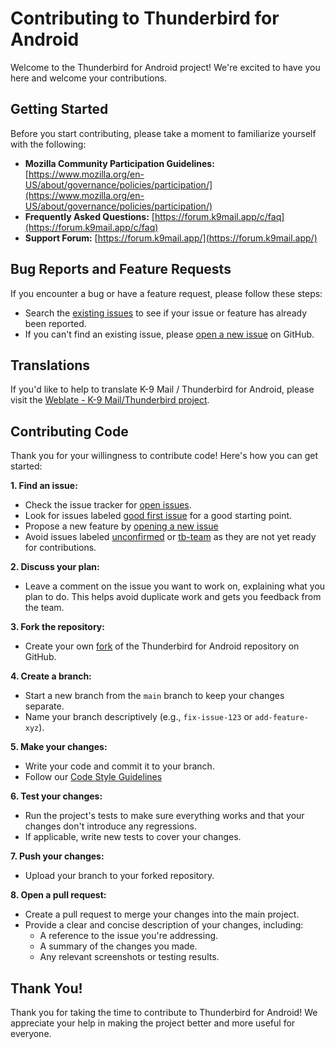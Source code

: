 # Contributing to Thunderbird for Android

Welcome to the Thunderbird for Android project! We're excited to have you here and welcome your contributions.

## Getting Started

Before you start contributing, please take a moment to familiarize yourself with the following:

- **Mozilla Community Participation Guidelines:** [https://www.mozilla.org/en-US/about/governance/policies/participation/](https://www.mozilla.org/en-US/about/governance/policies/participation/)
- **Frequently Asked Questions:** [https://forum.k9mail.app/c/faq](https://forum.k9mail.app/c/faq)
- **Support Forum:** [https://forum.k9mail.app/](https://forum.k9mail.app/)

## Bug Reports and Feature Requests

If you encounter a bug or have a feature request, please follow these steps:

- Search the [existing issues](https://github.com/thunderbird/thunderbird-android/issues?q=is%3Aissue) to see if your issue or feature has already been reported.
- If you can't find an existing issue, please [open a new issue](https://github.com/thunderbird/thunderbird-android/issues/new/choose) on GitHub.

## Translations

If you'd like to help to translate K-9 Mail / Thunderbird for Android, please visit the [Weblate - K-9 Mail/Thunderbird project](https://hosted.weblate.org/projects/tb-android/).

## Contributing Code

Thank you for your willingness to contribute code! Here's how you can get started:

**1. Find an issue:**

- Check the issue tracker for [open issues](https://github.com/thunderbird/thunderbird-android/issues?q=is%3Aissue+is%3Aopen+-label%3Aunconfirmed+-label%3Atb-team).
- Look for issues labeled [good first issue](https://github.com/thunderbird/thunderbird-android/labels/good%20first%20issue) for a good starting point.
- Propose a new feature by [opening a new issue](https://github.com/thunderbird/thunderbird-android/issues/new/choose)
- Avoid issues labeled [unconfirmed](https://github.com/thunderbird/thunderbird-android/labels/unconfirmed) or [tb-team](https://github.com/thunderbird/thunderbird-android/labels/tb-team) as they are not yet ready for contributions.

**2. Discuss your plan:**

- Leave a comment on the issue you want to work on, explaining what you plan to do. This helps avoid duplicate work and gets you feedback from the team.

**3. Fork the repository:**

- Create your own [fork](https://docs.github.com/en/pull-requests/collaborating-with-pull-requests/working-with-forks/fork-a-repo) of the Thunderbird for Android repository on GitHub.

**4. Create a branch:**

- Start a new branch from the `main` branch to keep your changes separate.
- Name your branch descriptively (e.g., `fix-issue-123` or `add-feature-xyz`).

**5. Make your changes:**

- Write your code and commit it to your branch.
- Follow our [Code Style Guidelines](https://github.com/thunderbird/thunderbird-android/wiki/CodeStyle)

**6. Test your changes:**

- Run the project's tests to make sure everything works and that your changes don't introduce any regressions.
- If applicable, write new tests to cover your changes.

**7. Push your changes:**

- Upload your branch to your forked repository.

**8. Open a pull request:**

- Create a pull request to merge your changes into the main project.
- Provide a clear and concise description of your changes, including:
  - A reference to the issue you're addressing.
  - A summary of the changes you made.
  - Any relevant screenshots or testing results.

## Thank You!

Thank you for taking the time to contribute to Thunderbird for Android! We appreciate your help in making the project better and more useful for everyone.
